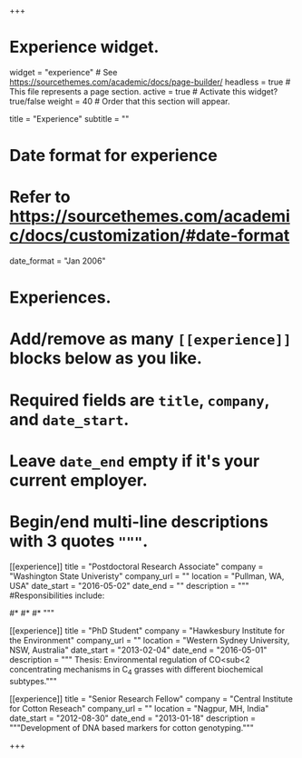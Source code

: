 +++
# Experience widget.
widget = "experience"  # See https://sourcethemes.com/academic/docs/page-builder/
headless = true  # This file represents a page section.
active = true  # Activate this widget? true/false
weight = 40  # Order that this section will appear.

title = "Experience"
subtitle = ""

# Date format for experience
#   Refer to https://sourcethemes.com/academic/docs/customization/#date-format
date_format = "Jan 2006"

# Experiences.
#   Add/remove as many `[[experience]]` blocks below as you like.
#   Required fields are `title`, `company`, and `date_start`.
#   Leave `date_end` empty if it's your current employer.
#   Begin/end multi-line descriptions with 3 quotes `"""`.
[[experience]]
  title = "Postdoctoral Research Associate"
  company = "Washington State Univeristy"
  company_url = ""
  location = "Pullman, WA, USA"
  date_start = "2016-05-02"
  date_end = ""
  description = """
  #Responsibilities include:
  
  #* 
  #* 
  #* 
  """

[[experience]]
  title = "PhD Student"
  company = "Hawkesbury Institute for the Environment"
  company_url = ""
  location = "Western Sydney University, NSW, Australia"
  date_start = "2013-02-04"
  date_end = "2016-05-01"
  description = """ Thesis: Environmental regulation of CO<sub<2</sub> concentrating mechanisms in C<sub>4</sub> grasses   with different biochemical subtypes."""

[[experience]]
  title = "Senior Research Fellow"
  company = "Central Institute for Cotton Reseach"
  company_url = ""
  location = "Nagpur, MH, India"
  date_start = "2012-08-30"
  date_end = "2013-01-18"
  description = """Development of DNA based markers for cotton genotyping."""

+++
